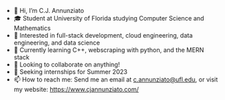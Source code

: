 - 👋 Hi, I’m C.J. Annunziato
- 🎓 Student at University of Florida studying Computer Science and Mathematics
- 👀 Interested in full-stack development, cloud engineering, data engineering, and data science
- 🌱 Currently learning C++, webscraping with python, and the MERN stack
- 💞️ Looking to collaborate on anything!
- 💼 Seeking internships for Summer 2023
- 📫 How to reach me: Send me an email at c.annunziato@ufl.edu, or visit my website: https://www.cjannunziato.com/

<!---
cjannun/cjannun is a ✨ special ✨ repository because its `README.md` (this file) appears on your GitHub profile.
You can click the Preview link to take a look at your changes.
--->
